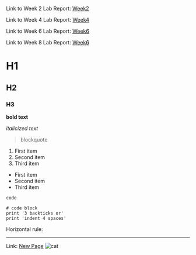 Link to Week 2 Lab Report: [Week2](https://c5du.github.io/cse15l-lab-reports/lab-report-1-week-2.html)

Link to Week 4 Lab Report: [Week4](https://c5du.github.io/cse15l-lab-reports/lab-report-week-4.html)

Link to Week 6 Lab Report: [Week6](https://c5du.github.io/cse15l-lab-reports/lab-report-3-week-6.html)

Link to Week 8 Lab Report: [Week6](https://c5du.github.io/cse15l-lab-reports/lab-report-4-week-8.html)

# H1
## H2
### H3
**bold text** 

*italicized text* 

> blockquote
>

1. First item
2. Second item
3. Third item
- First item
- Second item
- Third item

`code`
```
# code block
print '3 backticks or'
print 'indent 4 spaces'
```

Horizontal rule:

***


Link: [New Page](https://c5du.github.io/cse15l-lab-reports/new.md)
![cat](https://upload.wikimedia.org/wikipedia/commons/c/c7/Tabby_cat_with_blue_eyes-3336579.jpg)
